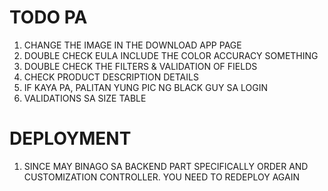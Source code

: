 # TODO PA

1. CHANGE THE IMAGE IN THE DOWNLOAD APP PAGE
2. DOUBLE CHECK EULA INCLUDE THE COLOR ACCURACY SOMETHING
3. DOUBLE CHECK THE FILTERS & VALIDATION OF FIELDS
4. CHECK PRODUCT DESCRIPTION DETAILS
5. IF KAYA PA, PALITAN YUNG PIC NG BLACK GUY SA LOGIN
6. VALIDATIONS SA SIZE TABLE



# DEPLOYMENT

1. SINCE MAY BINAGO SA BACKEND PART SPECIFICALLY ORDER AND CUSTOMIZATION CONTROLLER. YOU NEED TO REDEPLOY AGAIN